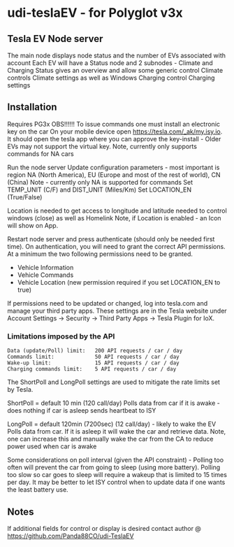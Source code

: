 # udi-teslaEV  -  for Polyglot v3x 
## Tesla EV Node server
The main node displays node status and the number of EVs associated with account
Each EV will have a Status node and 2 subnodes - Climate and Charging
Status gives an overview and allow some generic control
Climate controls Climate settings as well as Windows
Charging control Charging settings 


## Installation
Requires PG3x
OBS!!!!!! 
To issue commands one must install an electronic key on the car
On your mobile device open  https://tesla.com/_ak/my.isy.io. It should open the tesla app where you can approve the key-install - Older EVs may not support the virtual key.
Note, currently only supports commands for NA cars
 
Run the node server 
Update configuration parameters - most important is region NA (North America), EU (Europe and most of the rest of world), CN (China)
Note - currently only NA is supported for commands
Set TEMP_UNIT (C/F) and DIST_UNIT (Miles/Km) 
Set LOCATION_EN (True/False)

Location is needed to get access to longitude and latitude needed to control windows (close) as well as Homelink 
Note, if Location is enabled - an Icon will show on App.

Restart node server and press authenticate (should only be needed first time).
On authentication, you will need to grant the correct API permissions.  At a minimum the two following permissions need to be granted.
- Vehicle Information
- Vehicle Commands
- Vehicle Location (new permission required if you set LOCATION_EN to true)

If permissions need to be updated or changed, log into tesla.com and manage your third party apps.  These settings are in the Tesla website under Account Settings -> Security -> Third Party Apps -> Tesla Plugin for IoX.

### Limitations imposed by the API
```
Data (update/Poll) limit:   200 API requests / car / day
Commands limit:	            50 API requests / car / day
Wake-up limit:        	    15 API requests / car / day
Charging commands limit:    5 API requests / car / day
```
The ShortPoll and LongPoll settings are used to mitigate the rate limits set by Tesla.

ShortPoll = default 10 min (120 call/day)
    Polls data from car if it is awake - does nothing if car is asleep
    sends heartbeat to ISY

LongPoll = default 120min (7200sec) (12 call/day) - likely to wake the EV
    Polls data from car. If it is asleep it will wake the car and retrieve data.
    Note, one can increase this and manually wake the car from the CA to reduce power used when car is awake 

Some considerations on poll interval (given the API constraint) -
Polling too often will prevent the car from going to sleep (using more battery).
Polling too slow so car goes to sleep will require a wakeup that is limited to 15 times per day.
It may be better to let ISY control when to update data if one wants the least battery use. 

## Notes 
If additional fields for control or display is desired contact author @ https://github.com/Panda88CO/udi-TeslaEV

